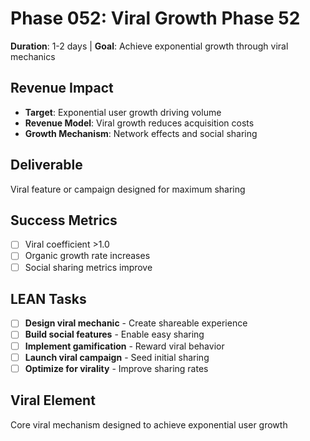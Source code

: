 # Phase 052: Viral Growth Phase 52
**Duration**: 1-2 days | **Goal**: Achieve exponential growth through viral mechanics

## Revenue Impact
- **Target**: Exponential user growth driving volume
- **Revenue Model**: Viral growth reduces acquisition costs
- **Growth Mechanism**: Network effects and social sharing

## Deliverable
Viral feature or campaign designed for maximum sharing

## Success Metrics
- [ ] Viral coefficient >1.0
- [ ] Organic growth rate increases
- [ ] Social sharing metrics improve

## LEAN Tasks
- [ ] **Design viral mechanic** - Create shareable experience
- [ ] **Build social features** - Enable easy sharing
- [ ] **Implement gamification** - Reward viral behavior
- [ ] **Launch viral campaign** - Seed initial sharing
- [ ] **Optimize for virality** - Improve sharing rates

## Viral Element
Core viral mechanism designed to achieve exponential user growth
